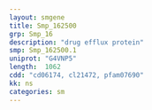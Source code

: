 ```yaml
---
layout: smgene
title: Smp_162500
grp: Smp_16
description: "drug efflux protein"
smp: Smp_162500.1
uniprot: "G4VNP5"
length:  1062
cdd: "cd06174, cl21472, pfam07690"
kk: ns
categories: sm
---
```

